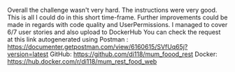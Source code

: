 Overall the challenge wasn't very hard. The instructions were very good. 
This is all I could do in this short time-frame. Further improvements could be made in regards with code quality and UserPermissions.
I managed to cover 6/7 user stories and also upload to DockerHub
You can check the request at this link autogenerated using Postman : https://documenter.getpostman.com/view/6160615/SVfUq65j?version=latest
GitHub: https://github.com/di118/mum_foood_rest
Docker: https://hub.docker.com/r/di118/mum_rest_food_web
